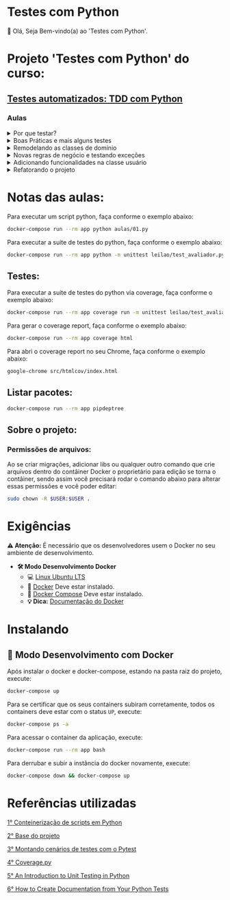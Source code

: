 # Testes com Python

👋 Olá, Seja Bem-vindo(a) ao 'Testes com Python'.

# Projeto 'Testes com Python' do curso:

## [Testes automatizados: TDD com Python](https://cursos.alura.com.br/course/tdd-com-python)

### Aulas

<details>
    <summary>Por que testar?</summary>
    <ul>
        <li>Preparando o ambiente</li>
        <li>Projeto inicial</li>
        <li>Introdução</li>
        <li>Conhecendo o domínio</li>
        <li>Implementando o avaliador de leilões</li>
        <li>Começando com testes de unidade</li>
        <li>Começando a testar</li>
        <li>Rodando o teste no terminal</li>
        <li>Testes e Produtividade</li>
        <li>Mãos à obra!</li>
        <li>O que aprendemos?</li>
    </ul>
</details>

<details>
    <summary>Boas Práticas e mais alguns testes</summary>
    <ul>
        <li>Criando um novo teste</li>
        <li>Renomeando os testes</li>
        <li>Mais testes e classes de equivalência</li>
        <li>Isolando a criação do cenário</li>
        <li>Projeto atual</li>
        <li>Criando cenários de testes</li>
        <li>Outros métodos da TestCase</li>
        <li>Como nomear um teste?</li>
        <li>Mãos à obra!</li>
        <li>O que aprendemos?</li>
    </ul>
</details>

<details>
    <summary>Remodelando as classes de domínio</summary>
    <ul>
        <li>Um pouco de encapsulamento</li>
        <li>Estado e comportamento</li>
        <li>Projeto atual</li>
        <li>Diga, não pergunte</li>
        <li>Lei de Demeter, ou o Princípio do menor conhecimento</li>
        <li>Para saber mais - Cópia Profunda</li>
        <li>Faça como eu fiz na aula</li>
        <li>O que aprendemos?</li>
    </ul>
</details>

<details>
    <summary>Novas regras de negócio e testando exceções</summary>
    <ul>
        <li>Duas novas regras e novos testes</li>
        <li>Testando exceções e TDD</li>
        <li>Uma conversa sobre passos de bebê</li>
        <li>Projeto atual</li>
        <li>Testando uma exceção</li>
        <li>É preciso fazer baby steps?</li>
        <li>Mãos à obra!</li>
        <li>O que aprendemos?</li>
    </ul>
</details>

<details>
    <summary>Adicionando funcionalidades na classe usuário</summary>
    <ul>
        <li>Conhecendo a Pytest</li>
        <li>Primeiros testes com Pytest</li>
        <li>Um pouco mais de testes</li>
        <li>Testando exceções e fixtures</li>
        <li>Projeto atual</li>
        <li>Conferindo a execução</li>
        <li>Pytest fixtures e classes de testes</li>
        <li>Mãos à obra!</li>
        <li>O que aprendemos?</li>
    </ul>
</details>

<details>
    <summary>Refatorando o projeto</summary>
    <ul>
        <li>Isolando as condições</li>
        <li>Criando uma exceção ao negócio</li>
        <li>Conclusão</li>
        <li>Legibilidade de código</li>
        <li>Refatorando o domínio</li>
        <li>Projeto atual</li>
        <li>O que aprendemos?</li>
    </ul>
</details>


# Notas das aulas:

Para executar um script python, faça conforme o exemplo abaixo:
```sh
docker-compose run --rm app python aulas/01.py
```

Para executar a suite de testes do python, faça conforme o exemplo abaixo:
```sh
docker-compose run --rm app python -m unittest leilao/test_avaliador.py
```

## Testes:

Para executar a suite de testes do python via coverage, faça conforme o exemplo abaixo:
```sh
docker-compose run --rm app coverage run -m unittest leilao/test_avaliador.py
```

Para gerar o coverage report, faça conforme o exemplo abaixo:
```sh
docker-compose run --rm app coverage html
```

Para abri o coverage report no seu Chrome, faça conforme o exemplo abaixo:
```sh
google-chrome src/htmlcov/index.html
```

## Listar pacotes:
```sh
docker-compose run --rm app pipdeptree
```

## Sobre o projeto:

### Permissões de arquivos:

Ao se criar migrações, adicionar libs ou qualquer outro comando que crie arquivos dentro do contâiner Docker o proprietário para edição se torna o contâiner, sendo assim você precisará rodar o comando abaixo para alterar essas permissões e você poder editar:

```sh
sudo chown -R $USER:$USER .
```

# Exigências

**:warning: Atenção:** É necessário que os desenvolvedores usem o Docker no seu ambiente de desenvolvimento.

- **🛠 Modo Desenvolvimento Docker**
    - :computer: [Linux Ubuntu LTS](https://ubuntu.com/download/desktop)
    - 🐳 [Docker](https://docs.docker.com/engine/installation/) Deve estar instalado.
    - 🐳 [Docker Compose](https://docs.docker.com/compose/) Deve estar instalado.
    - **💡 Dica:** [Documentação do Docker](https://docs.docker.com/)

# Instalando

## 🐳 Modo Desenvolvimento com Docker

Após instalar o docker e docker-compose, estando na pasta raiz do projeto, execute:

```sh
docker-compose up
```

Para se certificar que os seus containers subiram corretamente, todos os containers deve estar com o status `UP`, execute:

```sh
docker-compose ps -a
```

Para acessar o container da aplicação, execute:

```sh
docker-compose run --rm app bash
```

Para derrubar e subir a instância do docker novamente, execute:

```sh
docker-compose down && docker-compose up
```

# Referências utilizadas

[1° Conteinerização de scripts em Python](https://github.com/claudimf/containerized_python)

[2° Base do projeto](https://github.com/alura-cursos/testes-python)

[3° Montando cenários de testes com o Pytest](https://www.alura.com.br/artigos/montando-cenarios-de-testes-com-o-pytest)

[4° Coverage.py](https://coverage.readthedocs.io/en/coverage-5.5/)

[5° An Introduction to Unit Testing in Python](https://www.freecodecamp.org/news/an-introduction-to-testing-in-python/)

[6° How to Create Documentation from Your Python Tests](https://www.freecodecamp.org/news/how-to-create-documentation-from-your-python-tests/)
